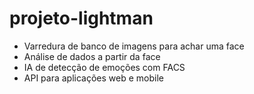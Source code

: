 # projeto-lightman
- Varredura de banco de imagens para achar uma face
- Análise de dados a partir da face
- IA de detecção de emoções com FACS
- API para aplicações web e mobile
